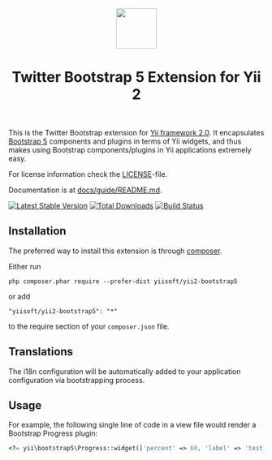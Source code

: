 <p align="center">
    <a href="http://getbootstrap.com/" target="_blank" rel="external">
        <img src="https://getbootstrap.com/docs/5.0/assets/brand/bootstrap-logo.svg" height="80px">
    </a>
    <h1 align="center">Twitter Bootstrap 5 Extension for Yii 2</h1>
    <br>
</p>

This is the Twitter Bootstrap extension for [Yii framework 2.0](http://www.yiiframework.com). It encapsulates [Bootstrap 5](http://getbootstrap.com/) components
and plugins in terms of Yii widgets, and thus makes using Bootstrap components/plugins
in Yii applications extremely easy.

For license information check the [LICENSE](LICENSE.md)-file.

Documentation is at [docs/guide/README.md](docs/guide/README.md).

[![Latest Stable Version](https://poser.pugx.org/yiisoft/yii2-bootstrap5/v/stable.png)](https://packagist.org/packages/yiisoft/yii2-bootstrap5)
[![Total Downloads](https://poser.pugx.org/yiisoft/yii2-bootstrap5/downloads.png)](https://packagist.org/packages/yiisoft/yii2-bootstrap5)
[![Build Status](https://github.com/yiisoft/yii2-bootstrap5/workflows/build/badge.svg)](https://github.com/yiisoft/yii2-bootstrap5/actions)

## Installation

The preferred way to install this extension is through [composer](http://getcomposer.org/download/).

Either run

```
php composer.phar require --prefer-dist yiisoft/yii2-bootstrap5
```

or add

```
"yiisoft/yii2-bootstrap5": "*"
```

to the require section of your `composer.json` file.

## Translations

The i18n configuration will be automatically added to your application configuration via bootstrapping process.

## Usage

For example, the following
single line of code in a view file would render a Bootstrap Progress plugin:

```php
<?= yii\bootstrap5\Progress::widget(['percent' => 60, 'label' => 'test']) ?>
```
